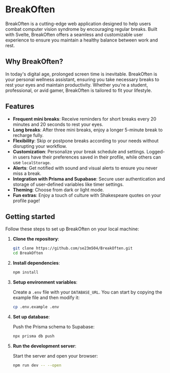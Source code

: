 # BreakOften

BreakOften is a cutting-edge web application designed to help users combat computer vision syndrome by encouraging regular breaks. Built with Svelte, BreakOften offers a seamless and customizable user experience to ensure you maintain a healthy balance between work and rest.

## Why BreakOften?

In today's digital age, prolonged screen time is inevitable. BreakOften is your personal wellness assistant, ensuring you take necessary breaks to rest your eyes and maintain productivity. Whether you're a student, professional, or avid gamer, BreakOften is tailored to fit your lifestyle.

## Features

- **Frequent mini breaks**: Receive reminders for short breaks every 20 minutes and 20 seconds to rest your eyes.
- **Long breaks**: After three mini breaks, enjoy a longer 5-minute break to recharge fully.
- **Flexibility**: Skip or postpone breaks according to your needs without disrupting your workflow.
- **Customization**: Personalize your break schedule and settings. Logged-in users have their preferences saved in their profile, while others can use `localStorage`.
- **Alerts**: Get notified with sound and visual alerts to ensure you never miss a break.
- **Integration with Prisma and Supabase**: Secure user authentication and storage of user-defined variables like timer settings.
- **Theming**: Choose from dark or light mode.
- **Fun extras**: Enjoy a touch of culture with Shakespeare quotes on your profile page!

## Getting started

Follow these steps to set up BreakOften on your local machine:

1. **Clone the repository**: 
    ```bash
    git clone https://github.com/se23m504/BreakOften.git
    cd BreakOften
    ```

2. **Install dependencies**:
    ```bash
    npm install
    ```

3. **Setup environment variables**:

    Create a `.env` file with your `DATABASE_URL`. You can start by copying the example file and then modify it:

    ```bash
    cp .env.example .env
    ```

4. **Set up database**:
    
    Push the Prisma schema to Supabase:

    ```bash
    npx prisma db push
    ```

5. **Run the development server**:
    
    Start the server and open your browser:

    ```bash
    npm run dev -- --open
    ```
